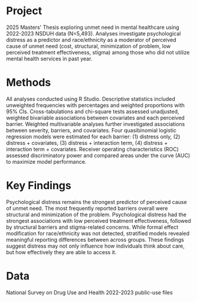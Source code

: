 # Project
2025 Masters' Thesis exploring unmet need in mental healthcare using 2022-2023 NSDUH data (N=5,493). Analyses investigate psychological distress as a predictor and race/ethnicity as a moderator of perceived cause of unmet need (cost, structural, minimization of problem, low perceived treatment effectiveness, stigma) among those who did not utilize mental health services in past year. 

# Methods
All analyses conducted using R Studio. Descriptive statistics included unweighted frequencies with percentages and weighted proportions with 95% CIs. Cross-tabulations and chi-square tests assessed unadjusted, weighted bivariable associations between covariates and each perceived barrier. Weighted multivariable analyses further investigated associations between severity, barriers, and covariates. Four quasibinomial logistic regression models were estimated for each barrier: (1) distress only, (2) distress + covariates, (3) distress + interaction term, (4) distress + interaction term + covariates. Receiver operating characteristics (ROC) assessed discriminatory power and compared areas under the curve (AUC) to maximize model performance.

# Key Findings
Psychological distress remains the strongest predictor of perceived cause of unmet need. The most frequently reported barriers overall were structural and minimization of the problem. Psychological distress had the strongest associations with low perceived treatment effectiveness, followed by structural barriers and stigma-related concerns. While formal effect modification for race/ethnicity was not detected, stratified models revealed meaningful reporting differences between across groups. These findings suggest distress may not only influence how individuals think about care, but how effectively they are able to access it. 

# Data
National Survey on Drug Use and Health 2022-2023 public-use files 

